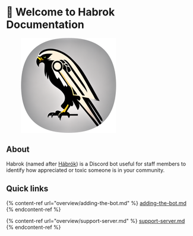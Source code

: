 # 👋 Welcome to Habrok Documentation

<figure><img src=".gitbook/assets/habrok_dev_rounded.png" alt="" width="256"><figcaption></figcaption></figure>

## About

Habrok (named after [Hábrók](https://en.wikipedia.org/wiki/H%C3%A1br%C3%B3k)) is a Discord bot useful for staff members to identify how appreciated or toxic someone is in your community.

## Quick links

{% content-ref url="overview/adding-the-bot.md" %}
[adding-the-bot.md](overview/adding-the-bot.md)
{% endcontent-ref %}

{% content-ref url="overview/support-server.md" %}
[support-server.md](overview/support-server.md)
{% endcontent-ref %}
